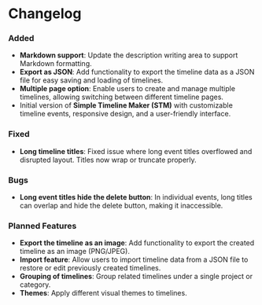 # Changelog

### Added

- **Markdown support**: Update the description writing area to support Markdown formatting.
- **Export as JSON**: Add functionality to export the timeline data as a JSON file for easy saving and loading of timelines.
- **Multiple page option**: Enable users to create and manage multiple timelines, allowing switching between different timeline pages.
- Initial version of **Simple Timeline Maker (STM)** with customizable timeline events, responsive design, and a user-friendly interface.

### Fixed

- **Long timeline titles**: Fixed issue where long event titles overflowed and disrupted layout. Titles now wrap or truncate properly.

### Bugs

- **Long event titles hide the delete button**: In individual events, long titles can overlap and hide the delete button, making it inaccessible.

### Planned Features

- **Export the timeline as an image**: Add functionality to export the created timeline as an image (PNG/JPEG).
- **Import feature**: Allow users to import timeline data from a JSON file to restore or edit previously created timelines.
- **Grouping of timelines**: Group related timelines under a single project or category.
- **Themes**: Apply different visual themes to timelines.
